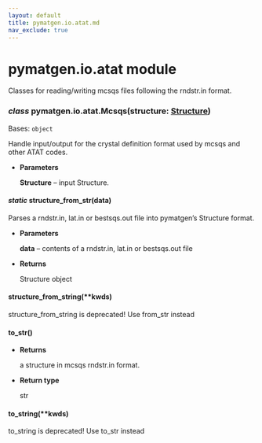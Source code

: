 ```yaml
---
layout: default
title: pymatgen.io.atat.md
nav_exclude: true
---
```


# pymatgen.io.atat module

Classes for reading/writing mcsqs files following the rndstr.in format.


### _class_ pymatgen.io.atat.Mcsqs(structure: [Structure](pymatgen.core.structure.md#pymatgen.core.structure.Structure))
Bases: `object`

Handle input/output for the crystal definition format
used by mcsqs and other ATAT codes.


* **Parameters**

    **Structure** – input Structure.



#### _static_ structure_from_str(data)
Parses a rndstr.in, lat.in or bestsqs.out file into pymatgen’s
Structure format.


* **Parameters**

    **data** – contents of a rndstr.in, lat.in or bestsqs.out file



* **Returns**

    Structure object



#### structure_from_string(\*\*kwds)
structure_from_string is deprecated!
Use from_str instead


#### to_str()

* **Returns**

    a structure in mcsqs rndstr.in format.



* **Return type**

    str



#### to_string(\*\*kwds)
to_string is deprecated!
Use to_str instead